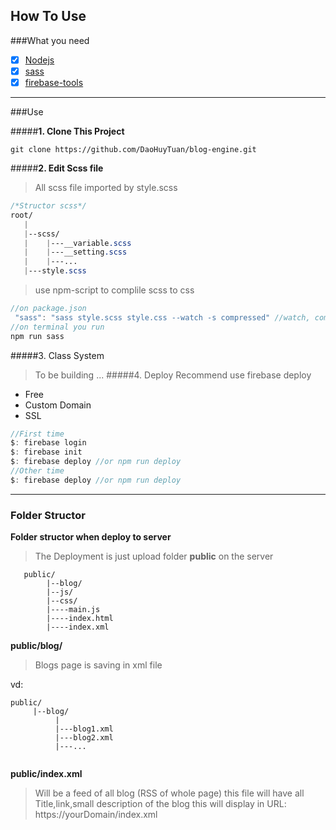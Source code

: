 
## How To Use

###What you need
- [X] [Nodejs](https://nodejs.org)
- [X] [sass](https://sass-lang.com/install)
- [X] [firebase-tools](https://github.com/firebase/firebase-tools)
---
###Use

#####**1. Clone This Project**
```git  
git clone https://github.com/DaoHuyTuan/blog-engine.git
```
#####**2. Edit Scss file**
> All scss file imported by style.scss
```scss
/*Structor scss*/
root/
   |   
   |--scss/
   |    |---__variable.scss
   |    |---__setting.scss
   |    |---...
   |---style.scss
```

> use npm-script to complile scss to css

```js
//on package.json
 "sass": "sass style.scss style.css --watch -s compressed" //watch, compile and compress file css
//on terminal you run
npm run sass
```
#####3. Class System
> To be building ...
#####4. Deploy 
> Recommend use firebase deploy 
- Free
- Custom Domain
- SSL

```js
//First time 
$: firebase login
$: firebase init 
$: firebase deploy //or npm run deploy
//Other time 
$: firebase deploy //or npm run deploy

```
---

### Folder Structor
**Folder structor when deploy to server**
> The Deployment is just upload folder **public** on the server
```src
   public/
        |--blog/ 
        |--js/ 
        |--css/
        |----main.js
        |----index.html
        |----index.xml
```
**public/blog/**
> Blogs page is saving in xml file

vd:
```src
public/
     |--blog/
          |
          |---blog1.xml
          |---blog2.xml
          |---...
          
```

**public/index.xml** 
> Will be a feed of all blog (RSS of whole page)
this file will have all Title,link,small description of the blog
this will display in URL: https://yourDomain/index.xml